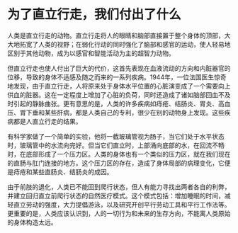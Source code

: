 # 为了直立行走，我们付出了什么

人类是直立行走的动物。直立行走将人的眼睛和脑部直接置于整个身体的顶部，大大地拓宽了人类的视野；在弱化行动的同时强化了脑部和感官的运动，使人轻易地区别于其他动物，成为以感官和智能活动为主的超智力动物。 

但直立行走也使人付出了巨大的代价，这首先表现在血液流动的方向和内脏器官的位移，导致的身体不适感及随之而来的一系列疾病。1944年，一位法国医生惊奇地发现，由于直立行走，人将原来处于身体水平位置的心脏演变成了一个需要向上供血的脏器。这在一定程度上增加了心脏的负荷，同时还造成了诸如脑部回血不及时引起的静脉曲张。更有意思的是，人类的许多疾病如痔疮、结肠炎、胃炎、高血压、胃下垂和某些肝病，都是人类自己的专利，很少在别的动物身上发现。这些疾病都是人直立行走的结果。 

有科学家做了一个简单的实验，他将一截玻璃管视为肠子，当它们处于水平状态时，玻璃管中的水流向完好。但当它们直立时，上部涌向底部的水，在回流不畅时，在底部形成了一个压力区。人类的身体也有一个类似的压力区，就在我们现在的直肠与肛门连接的地方。这个压力区的存在，造成了身体局部的病理变化，它便是痔疮和某些直肠炎、结肠炎的成因。 

由于前肢的退化，人类已不能回到爬行状态，但人有能力寻找出两者各自的利弊，并建立回归直立前爬行状态的自然医疗模式。这个模式包括：增加睡眠的时间，减轻直立劳动的强度，大力提倡游泳，以及研究开创平行劳动工具和平行工作法等。更重要的是，人类应该认识到，人的一切行为和未来的生存方向，不能离人类原始的身体构造太远。